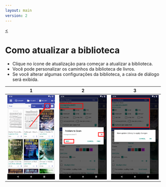 ```yaml
---
layout: main
version: 2
---
```

[<](/wiki/faq)

# Como atualizar a biblioteca


* Clique no ícone de atualização para começar a atualizar a biblioteca.
* Você pode personalizar os caminhos da biblioteca de livros.
* Se você alterar algumas configurações da biblioteca, a caixa de diálogo será exibida.


|1|2|3|
|-|-|-|
|![](1.png)|![](2.png)|![](3.png)|
